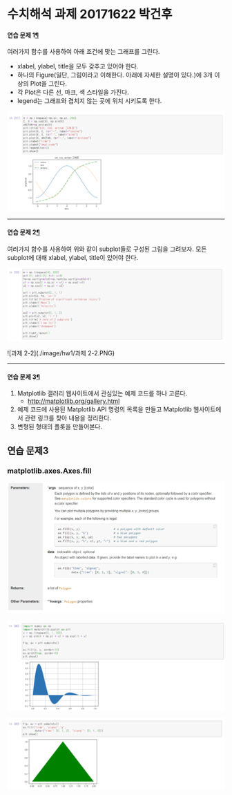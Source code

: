 # 수치해석 과제 20171622 박건후

#### 연습 문제 1[¶](https://datascienceschool.net/view-notebook/d0b1637803754bb083b5722c9f2209d0/#연습-문제-1)

여러가지 함수를 사용하여 아래 조건에 맞는 그래프를 그린다.

- xlabel, ylabel, title을 모두 갖추고 있어야 한다.
- 하나의 Figure(일단, 그림이라고 이해한다. 아래에 자세한 설명이 있다.)에 3개 이상의 Plot을 그린다.
- 각 Plot은 다른 선, 마크, 색 스타일을 가진다.
- legend는 그래프와 겹치지 않는 곳에 위치 시키도록 한다.

![과제1](./image/hw1/과제1.PNG)





<hr>

#### 연습 문제 2[¶](https://datascienceschool.net/view-notebook/d0b1637803754bb083b5722c9f2209d0/#연습-문제-2)

여러가지 함수를 사용하여 위와 같이 subplot들로 구성된 그림을 그려보자. 모든 subplot에 대해 xlabel, ylabel, title이 있어야 한다.

![과제2-1](./image/hw1/과제2-1.PNG)

![과제 2-2](./image/hw1/과제 2-2.PNG)

<hr>

#### 연습 문제 3[¶](https://datascienceschool.net/view-notebook/d0b1637803754bb083b5722c9f2209d0/#연습-문제-3)

1. Matplotlib 갤러리 웹사이트에서 관심있는 예제 코드를 하나 고른다.
   - http://matplotlib.org/gallery.html
2. 예제 코드에 사용된 Matplotlib API 명령의 목록을 만들고 Matplotlib 웹사이트에서 관련 링크를 찾아 내용을 정리한다.
3. 변형된 형태의 플롯을 만들어본다.



## 연습 문제3

### matplotlib.axes.Axes.fill

![과제3](./image/hw1/과제3.PNG)

![과제3-1](./image/hw1/과제3-1.PNG)



![과제3-2](./image/hw1/과제3-2.PNG)

